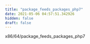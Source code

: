 ```yaml
---
title: "package_feeds_packages_php7"
date: 2021-05-06 04:57:51.342926
hidden: false
draft: false
---
```


x86/64/package_feeds_packages_php7

